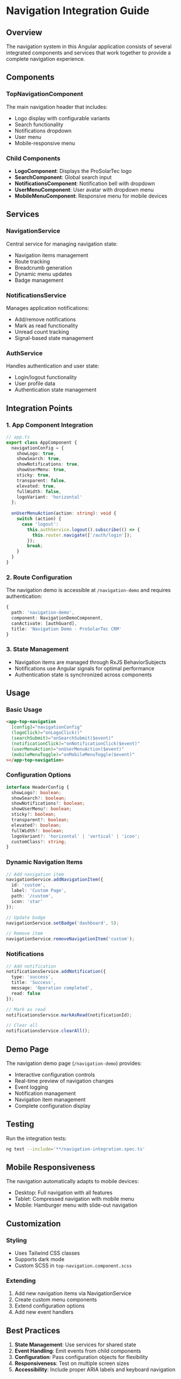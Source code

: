 # Navigation Integration Guide

## Overview

The navigation system in this Angular application consists of several integrated components and services that work together to provide a complete navigation experience.

## Components

### TopNavigationComponent
The main navigation header that includes:
- Logo display with configurable variants
- Search functionality
- Notifications dropdown
- User menu
- Mobile-responsive menu

### Child Components
- **LogoComponent**: Displays the ProSolarTec logo
- **SearchComponent**: Global search input
- **NotificationsComponent**: Notification bell with dropdown
- **UserMenuComponent**: User avatar with dropdown menu
- **MobileMenuComponent**: Responsive menu for mobile devices

## Services

### NavigationService
Central service for managing navigation state:
- Navigation items management
- Route tracking
- Breadcrumb generation
- Dynamic menu updates
- Badge management

### NotificationsService
Manages application notifications:
- Add/remove notifications
- Mark as read functionality
- Unread count tracking
- Signal-based state management

### AuthService
Handles authentication and user state:
- Login/logout functionality
- User profile data
- Authentication state management

## Integration Points

### 1. App Component Integration
```typescript
// app.ts
export class AppComponent {
  navigationConfig = {
    showLogo: true,
    showSearch: true,
    showNotifications: true,
    showUserMenu: true,
    sticky: true,
    transparent: false,
    elevated: true,
    fullWidth: false,
    logoVariant: 'horizontal'
  };
  
  onUserMenuAction(action: string): void {
    switch (action) {
      case 'logout':
        this.authService.logout().subscribe(() => {
          this.router.navigate(['/auth/login']);
        });
        break;
    }
  }
}
```

### 2. Route Configuration
The navigation demo is accessible at `/navigation-demo` and requires authentication:
```typescript
{
  path: 'navigation-demo',
  component: NavigationDemoComponent,
  canActivate: [authGuard],
  title: 'Navigation Demo - ProSolarTec CRM'
}
```

### 3. State Management
- Navigation items are managed through RxJS BehaviorSubjects
- Notifications use Angular signals for optimal performance
- Authentication state is synchronized across components

## Usage

### Basic Usage
```html
<app-top-navigation
  [config]="navigationConfig"
  (logoClick)="onLogoClick()"
  (searchSubmit)="onSearchSubmit($event)"
  (notificationClick)="onNotificationClick($event)"
  (userMenuAction)="onUserMenuAction($event)"
  (mobileMenuToggle)="onMobileMenuToggle($event)"
></app-top-navigation>
```

### Configuration Options
```typescript
interface HeaderConfig {
  showLogo?: boolean;
  showSearch?: boolean;
  showNotifications?: boolean;
  showUserMenu?: boolean;
  sticky?: boolean;
  transparent?: boolean;
  elevated?: boolean;
  fullWidth?: boolean;
  logoVariant?: 'horizontal' | 'vertical' | 'icon';
  customClass?: string;
}
```

### Dynamic Navigation Items
```typescript
// Add navigation item
navigationService.addNavigationItem({
  id: 'custom',
  label: 'Custom Page',
  path: '/custom',
  icon: 'star'
});

// Update badge
navigationService.setBadge('dashboard', 5);

// Remove item
navigationService.removeNavigationItem('custom');
```

### Notifications
```typescript
// Add notification
notificationsService.addNotification({
  type: 'success',
  title: 'Success',
  message: 'Operation completed',
  read: false
});

// Mark as read
notificationsService.markAsRead(notificationId);

// Clear all
notificationsService.clearAll();
```

## Demo Page

The navigation demo page (`/navigation-demo`) provides:
- Interactive configuration controls
- Real-time preview of navigation changes
- Event logging
- Notification management
- Navigation item management
- Complete configuration display

## Testing

Run the integration tests:
```bash
ng test --include='**/navigation-integration.spec.ts'
```

## Mobile Responsiveness

The navigation automatically adapts to mobile devices:
- Desktop: Full navigation with all features
- Tablet: Compressed navigation with mobile menu
- Mobile: Hamburger menu with slide-out navigation

## Customization

### Styling
- Uses Tailwind CSS classes
- Supports dark mode
- Custom SCSS in `top-navigation.component.scss`

### Extending
1. Add new navigation items via NavigationService
2. Create custom menu components
3. Extend configuration options
4. Add new event handlers

## Best Practices

1. **State Management**: Use services for shared state
2. **Event Handling**: Emit events from child components
3. **Configuration**: Pass configuration objects for flexibility
4. **Responsiveness**: Test on multiple screen sizes
5. **Accessibility**: Include proper ARIA labels and keyboard navigation